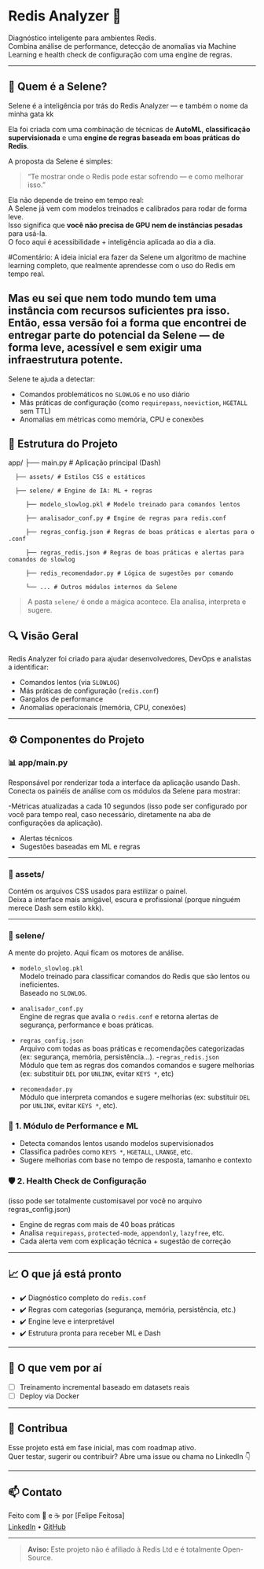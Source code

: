 # Redis Analyzer 🚀

Diagnóstico inteligente para ambientes Redis.  
Combina análise de performance, detecção de anomalias via Machine Learning e health check de configuração com uma engine de regras.

---
## 🧠 Quem é a Selene?

Selene é a inteligência por trás do Redis Analyzer — e também o nome da minha gata kk

Ela foi criada com uma combinação de técnicas de **AutoML**, **classificação supervisionada** e uma **engine de regras baseada em boas práticas do Redis**.

A proposta da Selene é simples:  
> “Te mostrar onde o Redis pode estar sofrendo — e como melhorar isso.”

Ela não depende de treino em tempo real:  
A Selene já vem com modelos treinados e calibrados para rodar de forma leve.  
Isso significa que **você não precisa de GPU nem de instâncias pesadas** para usá-la.  
O foco aqui é acessibilidade + inteligência aplicada ao dia a dia.

#Comentário:
A ideia inicial era fazer da Selene um algoritmo de machine learning completo, que realmente aprendesse com o uso do Redis em tempo real.

Mas eu sei que nem todo mundo tem uma instância com recursos suficientes pra isso.
Então, essa versão foi a forma que encontrei de entregar parte do potencial da Selene — de forma leve, acessível e sem exigir uma infraestrutura potente.
---
Selene te ajuda a detectar:

- Comandos problemáticos no `SLOWLOG` e no uso diário
- Más práticas de configuração (como `requirepass`, `noeviction`, `HGETALL` sem TTL)
- Anomalias em métricas como memória, CPU e conexões

## 📁 Estrutura do Projeto
app/  ├── main.py # Aplicação principal (Dash) 

      ├── assets/ # Estilos CSS e estáticos 
      
      ├── selene/ # Engine de IA: ML + regras 
      
         ├── modelo_slowlog.pkl # Modelo treinado para comandos lentos 
         
         ├── analisador_conf.py # Engine de regras para redis.conf  
         
         ├── regras_config.json # Regras de boas práticas e alertas para o .conf
         
         ├── regras_redis.json # Regras de boas práticas e alertas para comandos do slowlog
         
         ├── redis_recomendador.py # Lógica de sugestões por comando 
         
         └── ... # Outros módulos internos da Selene
         
> A pasta `selene/` é onde a mágica acontece. Ela analisa, interpreta e sugere.

## 🔍 Visão Geral

Redis Analyzer foi criado para ajudar desenvolvedores, DevOps e analistas a identificar:

- Comandos lentos (via `SLOWLOG`)
- Más práticas de configuração (`redis.conf`)
- Gargalos de performance
- Anomalias operacionais (memória, CPU, conexões)

---

## ⚙️ Componentes do Projeto

### 📊 app/main.py
Responsável por renderizar toda a interface da aplicação usando Dash.  
Conecta os painéis de análise com os módulos da Selene para mostrar:

-Métricas atualizadas a cada 10 segundos (isso pode ser configurado por você para tempo real, caso necessário, diretamente na aba de configurações da aplicação).
- Alertas técnicos
- Sugestões baseadas em ML e regras

---

### 🎨 assets/
Contém os arquivos CSS usados para estilizar o painel.  
Deixa a interface mais amigável, escura e profissional (porque ninguém merece Dash sem estilo kkk).

---

### 🧠 selene/
A mente do projeto. Aqui ficam os motores de análise.

- `modelo_slowlog.pkl`  
  Modelo treinado para classificar comandos do Redis que são lentos ou ineficientes.  
  Baseado no `SLOWLOG`.

- `analisador_conf.py`  
  Engine de regras que avalia o `redis.conf` e retorna alertas de segurança, performance e boas práticas.

- `regras_config.json`  
  Arquivo com todas as boas práticas e recomendações categorizadas (ex: segurança, memória, persistência...).
-`regras_redis.json`  
  Módulo que tem as regras dos comandos comandos e sugere melhorias (ex: substituir `DEL` por `UNLINK`, evitar `KEYS *`, etc)

- `recomendador.py`  
  Módulo que interpreta comandos e sugere melhorias (ex: substituir `DEL` por `UNLINK`, evitar `KEYS *`, etc).


### 🧠 1. Módulo de Performance e ML

- Detecta comandos lentos usando modelos supervisionados
- Classifica padrões como `KEYS *`, `HGETALL`, `LRANGE`, etc.
- Sugere melhorias com base no tempo de resposta, tamanho e contexto

### 🛡️ 2. Health Check de Configuração
 (isso pode ser totalmente customisavel por você no arquivo regras_config.json)
- Engine de regras com mais de 40 boas práticas
- Analisa `requirepass`, `protected-mode`, `appendonly`, `lazyfree`, etc.
- Cada alerta vem com explicação técnica + sugestão de correção

---

## 📈 O que já está pronto

- ✔️ Diagnóstico completo do `redis.conf`
- ✔️ Regras com categorias (segurança, memória, persistência, etc.)
- ✔️ Engine leve e interpretável
- ✔️ Estrutura pronta para receber ML e Dash

---

## 🔄 O que vem por aí

- [ ] Treinamento incremental baseado em datasets reais
- [ ] Deploy via Docker

---

## 🤝 Contribua

Esse projeto está em fase inicial, mas com roadmap ativo.  
Quer testar, sugerir ou contribuir? Abre uma issue ou chama no LinkedIn 👇

---

## 📫 Contato

Feito com 🧠 e ☕ por [Felipe Feitosa]  
[LinkedIn](www.linkedin.com/in/felipe-feitosa-484700300) • [GitHub](https://github.com/set-felie) 

---

> **Aviso:** Este projeto não é afiliado à Redis Ltd e é totalmente Open-Source.
